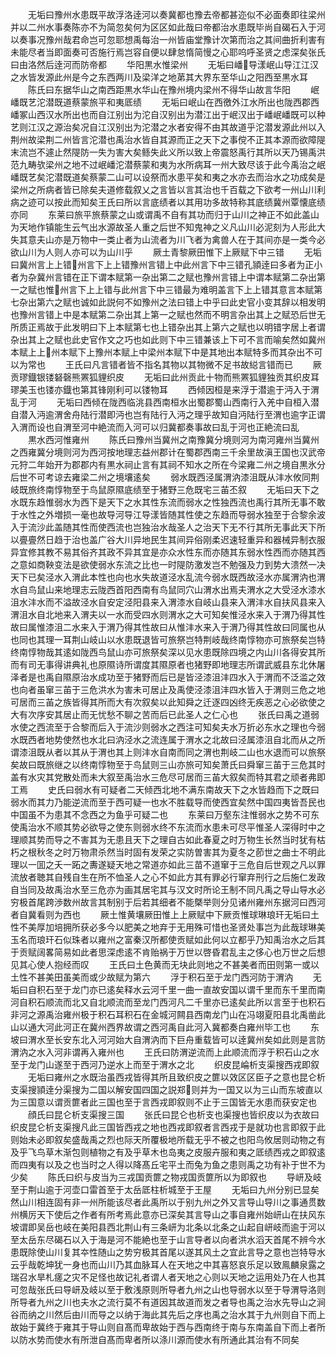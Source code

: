 <!-- { "loadSidebar": true } -->
　　无垢曰豫州水患既平故浮洛逹河以奏冀都也豫去帝都甚迩似不必面奏即往梁州并以二州水事奏陈亦不为简忽矣何为区区如此哉曰帝都治水患既毕尚自碣石入于河以奏事况豫州哉君命岂可忽耶想禹每治一州皆庙堂豫计次第而治之其间曲折利害有未能尽者当即面奏可否施行焉岂容自便以肆怠惰简慢之心耶呜呼圣贤之虑深矣张氏曰由洛然后逹河而防帝都
　　华阳黒水惟梁州
　　无垢曰嶓导漾岷山导江江汉之水皆发源此州是今之东西两川及梁洋之地苐其大界东至华山之阳西至黒水耳
　　陈氏曰东据华山之南西距黒水华山在豫州境内梁州不得华山故言华阳
　　岷嶓既艺沱潜既道蔡蒙旅平和夷厎绩
　　无垢曰岷山在西徼外江水所出也陇西郡西嶓冢山西汉水所出也而自江别出为沱自汉别出为潜江出于岷汉出于嶓岷嶓既可以种艺则江汉之源治矣况自江汉别出为沱潜之水者安得不由其故道乎沱潜发源此州以入荆州故梁荆二州皆言沱潜也禹治水皆自其源而正之天下之事傥不正其本源而欲障隄末流岂不遽止然隄防一失为害大矣鲧失此义所以致上帝震怒禹行其所以天乃锡禹洪范九畴欤梁州之地不过岷嶓沱潜蔡蒙和夷为水所病耳一州大致尽该于此今禹治之岷嶓既艺矣沱潜既道矣蔡蒙二山可以设祭而水患平矣和夷之水亦去而治水之功成矣是梁州之所病者皆已除矣夫道修载叙乂之言皆以言其治也千百载之下欲考一州山川利病之迹可以按此而知矣王氏曰所以言底绩者以其用功多故特称其底绩冀州覃懐底绩亦同
　　东莱曰旅平旅蔡蒙之山或谓禹不自有其功而归于山川之神正不如此盖山为天地作镇能生云气出水源故圣人重之后世不知鬼神之义凡山川必泥刻为人形此大失其意夫山亦是万物中一类止者为山流者为川飞者为禽兽人在于其间亦是一类今必欲山川为人则人亦可以为山川乎
　　厥土青黎厥田惟下上厥赋下中三错
　　无垢曰冀州言上上错州言下上上错豫州言错上中此州言下中三错孔頴逹曰多者为正小者为杂冀州言错在正下谓本赋第一杂出第二之赋也豫州言错上中谓本赋第二杂出第一之赋也惟州言下上上错与此州言下中三错最为难明盖言下上上错其意言本赋第七杂出第六之赋也诚如此説何不如豫州之法曰错上中乎曰此史官小变其辞以相发明也豫州言错上中是本赋第二杂出其上第一之赋也然而不明言杂出其上之赋恐后世无所质正焉故于此发明曰下上本赋第七也上错杂出其上第六之赋也以明错字居上者谓杂出其上之赋也此史官作文之巧也如此则下中三错兼该上下可不言而喻矣然如冀州本赋上上州本赋下上豫州本赋上中梁州本赋下中是其地出本赋特多而其杂出不可以为常也
　　王氏曰凡言错者皆不指名其物以其物微不足书故縂言错而已
　　厥贡璆鐡银镂砮磬熊罴狐貍织皮
　　无垢曰此州贡此十物而熊罴狐貍独贡其织皮耳璆美玉也镂亦鐡也第其锋刚利可以镂物耳
　　西倾因桓是来浮于潜逾于沔入于渭乱于河
　　无垢曰西倾在陇西临洮县西南桓水出蜀郡蜀山西南行入羌中自桓入潜自潜入沔逾渭舍舟陆行潜即沔也岂有陆行入沔之理乎故知自沔陆行至渭也逾字正谓入渭而设也自渭至河中絶流而入河可以归冀都奏事故曰乱于河也正絶流曰乱
　　黒水西河惟雍州
　　陈氏曰豫州当冀州之南豫冀分境则河为南河雍州当冀州之西雍冀分境则河为西河按地理志益州郡计在蜀郡西南三千余里故滇王国也汉武帝元狩二年始开为郡郡内有黒水祠止言有其祠不知水之所在今梁雍二州之境自黒氷分后世不可考谅去雍梁二州之境壤逺矣
　　弱水既西泾属渭汭漆沮既从沣水攸同荆岐既旅终南惇物至于鸟鼠原隰底绩至于猪野三危既宅三苖丕叙
　　无垢曰天下之水既东趋惟弱水为西下是天下之水其性东流而弱水之性独西流也禹行其所无事不敢于水性之外増损一毫也故导河导江导漾皆随其性使之东趋而导弱水独至于合黎余波入于流沙此盖随其性而使西流也岂独治水哉圣人之治天下无不行其所无事此天下所以亹亹然日趋于治也盖广谷大川异地民生其间异俗刚柔迟速轻重异和器械异制衣服异宜修其教不易其俗齐其政不异其宜是亦众水性东而亦随其东弱水性西而亦随其西之意如商鞅变法是欲使弱水东流之比也一时隄防激发岂不勉强及力到势大溃然一决天下已矣泾水入渭此本性也向也水失故道泾水乱流今弱水既西故泾水亦属渭汭也渭水自鸟鼠山来地理志云陇西首阳西南有鸟鼠同穴山渭水出焉夫渭水之大受泾水漆水沮水沣水而不溢故泾水自安定泾阳县来入渭漆水自岐山县来入渭沣水自扶风县来入渭沮水自北地来入渭夫以一水而受四水则渭水之大可知矣惟泾水来入于渭乃得其性故曰属惟漆沮二水来入于渭乃得其性故曰从惟沣水来入于渭乃得其性故曰同属也从也同也其理一耳荆山岐山以水患既退皆可旅祭岂特荆岐哉终南惇物亦可旅祭矣岂特终南惇物哉其逺如陇西鸟鼠山亦可旅祭矣深以见水患既除四境之内山川各得安其所而有司无事得讲典礼也原隰诗所谓度其隰原者也猪野即地理志所谓武威县东北休屠泽者是也禹自隰原治水成功至于猪野而后已是皆泾漆沮沣四水入于渭而不泛滥之效也向者虽窜三苖于三危洪水为害未可居止及禹使泾漆沮沣四水皆入于渭则三危之地可居而三苖之族皆得其所而大有次叙矣以此知舜之迁逐四凶终无疾恶之心必欲使之大有次序安其居止而无忧愁不聊之苦而后已此圣人之仁心也
　　张氏曰禹之道弱水使之西流至于合黎而后入于流沙则弱水之西注可知矣夫水万折必东水之理也今弱水既西者地势使然也水北曰汭泾水之流连属于渭水之北故曰泾属漆沮自北而从之所谓漆沮既从者以其从于渭也其上则沣水自南而同之渭也荆岐二山也水退而可以旅祭矣故曰既旅继之以终南惇物至于鸟鼠则三山亦旅可知矣萧氏曰舜窜三苖于三危其时盖有水灾其党散处而未大叙至禹治水三危尽可居而三苖大叙矣而特其君之顽者弗即工焉
　　史氏曰弱水有可疑者二天倾西北地不满东南故天下之水皆趋而下之既曰弱水而其力乃能逆流而至于西可疑一也水不胜载导而使西宜矣然中国四夷皆吾民也中国虽不为患其不念西之为鱼乎可疑二也
　　东莱曰万壑东注惟弱水之势不可东使禹治水不顺其势必欲导之使东则弱水终不东流而水患未可尽平惟圣人深得时中之理顺其势而导之不害其为无患且天下之理自古如此春夏之时万物生长然当时犹有枯朽之根秋冬之时万物肃杀然当时固有发荣之实防曽害其为夏冬之莭世之曲士不明此理以一囬之夭一跖之夀遂疑天地之常道亦如此三苗不道窜于三危自后世观之凡以罪流放者聴其自残自生在所不恤圣人之心不如此方其有罪必行窜弃刑行之后施仁发政自当同及故禹治水至三危亦为画其居宅其与汉文时所论王制不同凡禹之导山导水必穷极首尾跨渉数州故言其制别于后若其细者不能槩举则分见诸州雍州东据河曰西河者自冀看则为西也
　　厥土惟黄壤厥田惟上上厥赋中下厥贡惟球琳琅玕无垢曰土性不美厚加培拥所获必多今以肥美之地弃于无用殊可惜也圣贤处事岂为此哉球琳美玉名而琅玕石似珠者以雍州之富秦汉所都使贡赋如此何以立都乎乃知禹治水之后其于贡赋阔畧简易如此者思深虑逺不肯贻祸于万世以啓昏君乱主之侈心也万世之后想见其心使人抱经而叹
　　王氏曰土色黄而无块此则地之不甚美者而田则第一或以土性不甚美田虽美而或少故赋为第六
　　浮于积石至于龙门西河防于渭汭
　　无垢曰自积石至于龙门亦已逺矣释水云河千里一曲一直故安国以谓千里而东千里而南河自积石顺流而北又自北顺流而至龙门西河凡二千里亦已逺矣此所以言至于也积石非河之源禹治雍州极于积石耳积石在金城河闗县西南龙门山在冯翊夏阳县北禹凿此山以通大河此河正在冀州西界故谓之西河禹自此河入冀都奏白雍州毕工也
　　东坡曰渭水至长安东北入河河始大自渭汭而下巨舟重载皆可以逹冀州矣如此则是言防渭汭之水入河非谓再入雍州也
　　王氏曰防渭逆流而上此顺流而浮于积石山之水至于龙门山遂至于西河乃逆水上而至于渭水之北
　　织皮昆崘析支渠搜西戎即叙
　　无垢曰雍州之水既治虽西戎皆得其所且致织皮之篚以效区区臣子之意也昆仑析支渠搜頴逹分渠搜为二国以解安国四国之説郑则并为一国又以为三山而东坡直以为三国意以谓贡篚者此三国也至于言西戎即叙则不止于三国皆无水患而获安定也
　　顔氏曰昆仑析支渠搜三国
　　张氏曰昆仑也析支也渠搜也皆织皮以为衣故曰织皮昆仑析支渠搜凡此三国皆西戎之地也西戎即叙者言西戎于是就功也言即叙于此则始未必即叙矣盛哉禹之烈也际天所覆极地所载无乎不被之也阳鸟攸居则动物之有及乎飞鸟草木渐包则植物之有及乎草木也岛夷之皮服卉服和夷之厎绩西戎之即叙逺而四夷有以及之也当时之人得以降髙丘宅平土而兔为鱼之患则禹之功有补于世不为少矣
　　陈氏曰织与皮当为三戎国贡篚之物戎国贡篚所以为即叙也
　　导岍及岐至于荆山逾于河壶口雷首至于太岳厎柱析城至于王屋
　　无垢曰九州分别已显矣然山川相连固有非一州所能该尽者此禹所以于别九州之外又言导山导川之事通贯数州横厉天下使后之作者有所考焉此意亦已深矣其言导山之事自雍州始岍山在扶风东坡谓即吴岳也岐在美阳县西北荆山有三条岍为北条以北条之山起自岍岐而逾于河以至太岳东尽碣石以入于海是河不能絶也至于山言导者以向者洪水滔天首尾不辨今水患既除使山川复其夲性随山之势穷极其首尾以遂其风土之宜此言导之意也岂特导水云乎哉乾坤犹一身也而山川乃其血脉耳人在天地之中其喜怒哀乐足以致鳯麟泉露之瑞召水旱札瘥之灾不足怪也故记礼者谓人者天地之心则以天地之运用处乃在人也其可忽哉张氏曰导岍及岐以至于敷浅原则所导者九州之山也导弱水以至于导渭导洛则所导者九州之川也夫水之流行莫不有道因其故道而发之者导也禹之治水先导山之涧谷而纳之川然后由川而导之以纳于海此其先后之序也禹之治水其于九州则自下而上故始于冀终于雍其于导山则自髙而卑故始于西与西南终于南与东南盖自下而上者所以防水势而使水有所泄自髙而卑者所以涤川源而使水有所通此其治有不同矣
